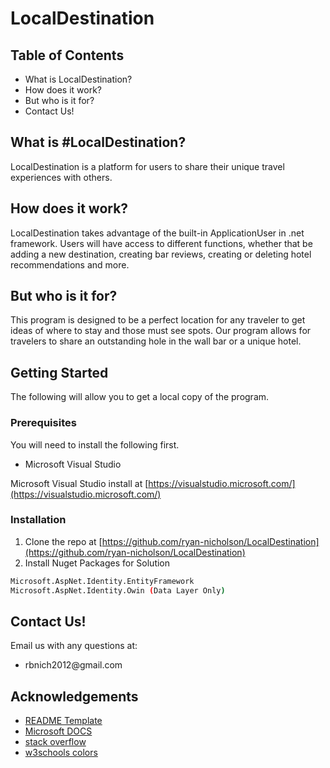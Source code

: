 # LocalDestination




## Table of Contents

* What is LocalDestination?
* How does it work?
* But who is it for?
* Contact Us!

## What is #LocalDestination?

LocalDestination is a platform for users to share their unique travel experiences with others.  

## How does it work?

LocalDestination takes advantage of the built-in ApplicationUser in .net framework.  Users will have access to different functions, whether that be adding a new destination, creating bar reviews, creating or deleting hotel recommendations and more.

## But who is it for?

This program is designed to be a perfect location for any traveler to get ideas of where to stay and those must see spots.  Our program allows for travelers to share an outstanding hole in the wall bar or a unique hotel.    

## Getting Started

The following will allow you to get a local copy of the program.


### Prerequisites

You will need to install the following first.
* Microsoft Visual Studio

Microsoft Visual Studio install at [https://visualstudio.microsoft.com/](https://visualstudio.microsoft.com/) 


### Installation

1. Clone the repo at [https://github.com/ryan-nicholson/LocalDestination](https://github.com/ryan-nicholson/LocalDestination)
2. Install Nuget Packages for Solution
```sh
Microsoft.AspNet.Identity.EntityFramework
Microsoft.AspNet.Identity.Owin (Data Layer Only)

```


## Contact Us!

Email us with any questions at: 
<ul>
<li>rbnich2012@gmail.com</li>
</ul>

## Acknowledgements
* [README Template](https://github.com/othneildrew/Best-README-Template)
* [Microsoft DOCS](https://docs.microsoft.com/en-us/aspnet/web-api/)
* [stack overflow](https://stackoverflow.com/questions/21856218/understanding-foreignkey-attribute-in-entity-framework-code-first)
* [w3schools colors](https://www.w3schools.com/colors/colors_picker.asp)
